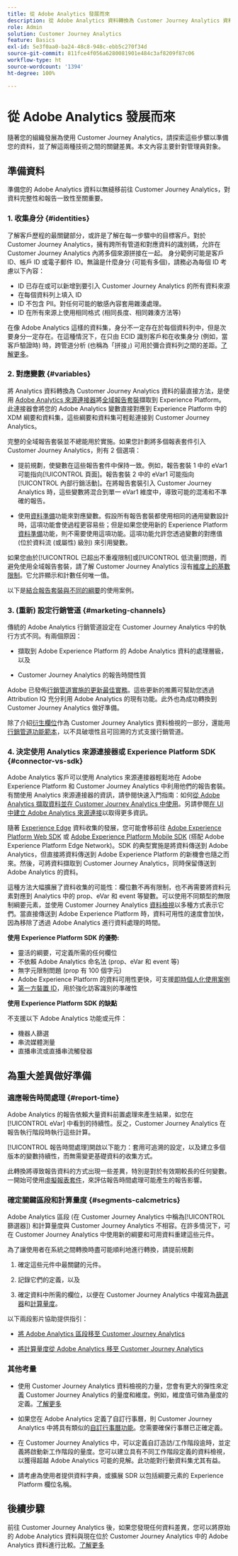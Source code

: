 ```yaml
---
title: 從 Adobe Analytics 發展而來
description: 從 Adobe Analytics 資料轉換為 Customer Journey Analytics 資料的步驟
role: Admin
solution: Customer Journey Analytics
feature: Basics
exl-id: 5e3f0aa0-ba24-48c8-948c-ebb5c270f34d
source-git-commit: 811fce4f056a6280081901e484c3af8209f87c06
workflow-type: ht
source-wordcount: '1394'
ht-degree: 100%

---
```


# 從 Adobe Analytics 發展而來

隨著您的組織發展為使用 Customer Journey Analytics，請探索這些步驟以準備您的資料，並了解這兩種技術之間的關鍵差異。本文內容主要針對管理員對象。

## 準備資料

準備您的 Adobe Analytics 資料以無縫移前往 Customer Journey Analytics，對資料完整性和報告一致性至關重要。

### 1. 收集身分 {#identities}

了解客戶歷程的最關鍵部分，或許是了解在每一步驟中的目標客戶。對於 Customer Journey Analytics，擁有跨所有管道和對應資料的識別碼，允許在 Customer Journey Analytics 內將多個來源拼接在一起。
身分範例可能是客戶 ID、帳戶 ID 或電子郵件 ID。無論是什麼身分 (可能有多個)，請務必為每個 ID 考慮以下內容：

* ID 已存在或可以新增到要引入 Customer Journey Analytics 的所有資料來源
* 在每個資料列上填入 ID
* ID 不包含 PII。對任何可能的敏感內容套用雜湊處理。
* ID 在所有來源上使用相同格式 (相同長度、相同雜湊方法等)

在像 Adobe Analytics 這樣的資料集，身分不一定存在於每個資料列中，但是次要身分一定存在。在這種情況下，在只由 ECID 識別客戶和在收集身分 (例如，當客戶驗證時) 時，跨管道分析 (也稱為「拼接」) 可用於彌合資料列之間的差距。[了解更多](../stitching/overview.md)。

### 2. 對應變數 {#variables}

將 Analytics 資料轉換為 Customer Journey Analytics 資料的最直接方法，是使用 [Adobe Analytics 來源連接器](https://experienceleague.adobe.com/docs/experience-platform/sources/ui-tutorials/create/adobe-applications/analytics.html?lang=zh-Hant)將[全域報告套裝](https://experienceleague.adobe.com/docs/analytics/implementation/prepare/global-rs.html?lang=zh-Hant)擷取到 Experience Platform。此連接器會將您的 Adobe Analytics 變數直接對應到 Experience Platform 中的 XDM 綱要和資料集，這些綱要和資料集可輕鬆連接到 Customer Journey Analytics。

完整的全域報告套裝並不總能用於實施。如果您計劃將多個報表套件引入 Customer Journey Analytics，則有 2 個選項：

* 提前規劃，使變數在這些報告套件中保持一致。例如，報告套裝 1 中的 eVar1 可能指向[!UICONTROL 頁面]。報告套裝 2 中的 eVar1 可能指向[!UICONTROL 內部行銷活動]。在將報告套裝引入 Customer Journey Analytics 時，這些變數將混合到單一 eVar1 維度中，導致可能的混淆和不準確的報告。

* 使用[資料準備](https://experienceleague.adobe.com/docs/experience-platform/data-prep/home.html?lang=zh-Hant)功能來對應變數。假設所有報告套裝都使用相同的通用變數設計時，這項功能會使過程更容易些；但是如果您使用新的 Experience Platform [資料準備](https://experienceleague.adobe.com/docs/experience-platform/sources/ui-tutorials/create/adobe-applications/analytics.html?lang=zh-Hant#mapping)功能，則不需要使用這項功能。這項功能允許您透過變數的對應值 (位於資料流 (或屬性) 級別) 來引用變數。

如果您由於[!UICONTROL 已超出不重複限制]或[!UICONTROL 低流量]問題，而避免使用全域報告套裝，請了解 Customer Journey Analytics 沒有[維度上的基數限制](/help/components/dimensions/high-cardinality.md)。它允許顯示和計數任何唯一值。

以下是[結合報告套裝與不同的綱要](/help/use-cases/aa-data/combine-report-suites.md)的使用案例。

### 3. (重新) 設定行銷管道 {#marketing-channels}

傳統的 Adobe Analytics 行銷管道設定在 Customer Journey Analytics 中的執行方式不同。有兩個原因：

* 擷取到 Adobe Experience Platform 的 Adobe Analytics 資料的處理層級，以及

* Customer Journey Analytics 的報告時間性質

Adobe 已發佈[行銷管道實施的更新最佳實務](https://experienceleague.adobe.com/docs/analytics/components/marketing-channels/mchannel-best-practices.html?lang=zh-Hant)。這些更新的推薦可幫助您透過 Attribution IQ 充分利用 Adobe Analytics 的現有功能。此外也為成功轉換到 Customer Journey Analytics 做好準備。

除了介紹[衍生欄位](../data-views/derived-fields/derived-fields.md)作為 Customer Journey Analytics 資料檢視的一部分，還能用[行銷管道功能範本](../data-views/derived-fields/derived-fields.md#function-templates)，以不具破壞性且可回溯的方式支援行銷管道。

### 4. 決定使用 Analytics 來源連接器或 Experience Platform SDK {#connector-vs-sdk}

Adobe Analytics 客戶可以使用 Analytics 來源連接器輕鬆地在 Adobe Experience Platform 和 Customer Journey Analytics 中利用他們的報告套裝。有關使用 Analytics 來源連接器的資訊，請參閱快速入門指南：如何[從 Adobe Analytics 擷取資料並在 Customer Journey Analytics 中使用](../data-ingestion/analytics.md)。另請參閱[在 UI 中建立 Adobe Analytics 來源連接](https://experienceleague.adobe.com/docs/experience-platform/sources/ui-tutorials/create/adobe-applications/analytics.html?lang=zh-Hant)以取得更多資訊。

隨著 [Experience Edge](https://experienceleague.adobe.com/docs/experience-platform/edge/home.html?lang=zh-Hant) 資料收集的發展，您可能會移前往 [Adobe Experience Platform Web SDK](https://experienceleague.adobe.com/docs/web-sdk.html?lang=zh-Hant) 或 [Adobe Experience Platform Mobile SDK](https://experienceleague.adobe.com/docs/mobile.html?lang=zh-Hant) (搭配 Adobe Experience Platform Edge Network)。SDK 的典型實施是將資料傳送到 Adobe Analytics，但直接將資料傳送到 Adobe Experience Platform 的新機會也隨之而來。然後，可將資料擷取到 Customer Journey Analytics，同時保留傳送到 Adobe Analytics 的資料。

這種方法大幅擴展了資料收集的可能性：欄位數不再有限制，也不再需要將資料元素對應到 Analytics 中的 prop、eVar 和 event 等變數。可以使用不同類型的無限制綱要元素，並使用 Customer Journey Analytics [資料檢視](/help/data-views/data-views.md)以多種方式表示它們。當直接傳送到 Adobe Experience Platform 時，資料可用性的速度會加快，因為移除了透過 Adobe Analytics 進行資料處理的時間。

**使用 Experience Platform SDK 的優勢:**

* 靈活的綱要，可定義所需的任何欄位
* 不依賴 Adobe Analytics 命名法 (prop、eVar 和 event 等)
* 無字元限制問題 (prop 有 100 個字元)
* Adobe Experience Platform 的資料可用性更快，可支援[即時個人化使用案例](https://experienceleague.adobe.com/docs/experience-platform/destinations/ui/activate/configure-personalization-destinations.html?lang=zh-Hant)
* [第一方裝置 ID](https://experienceleague.adobe.com/docs/experience-platform/edge/identity/first-party-device-ids.html?lang=zh-Hant)，用於強化訪客識別的準確性

**使用 Experience Platform SDK 的缺點**

不支援以下 Adobe Analytics 功能或元件：

* 機器人篩選
* 串流媒體測量
* 直播串流或直播串流觸發器

## 為重大差異做好準備

### 適應報告時間處理 {#report-time}

Adobe Analytics 的報告依賴大量資料前置處理來產生結果，如您在 [!UICONTROL eVar] 中看到的持續性。反之，Customer Journey Analytics 在報告執行階段時執行這些計算。

[!UICONTROL 報告時間處理]開啟以下能力：套用可追溯的設定，以及建立多個版本的變數持續性，而無需變更基礎資料的收集方式。

此轉換將導致報告資料的方式出現一些差異，特別是對於有效期較長的任何變數。一開始可使用[虛擬報表套件](https://experienceleague.adobe.com/docs/analytics/components/virtual-report-suites/vrs-report-time-processing.html?lang=zh-Hant)，來評估報告時間處理可能產生的報告影響。

### 確定關鍵區段和計算量度 {#segments-calcmetrics}

Adobe Analytics 區段 (在 Customer Journey Analytics 中稱為[!UICONTROL 篩選器]) 和計算量度與 Customer Journey Analytics 不相容。在許多情況下，可在 Customer Journey Analytics 中使用新的綱要和可用資料重建這些元件。

為了讓使用者在系統之間轉換時盡可能順利地進行轉換，請提前規劃

1. 確定這些元件中最關鍵的元件。

2. 記錄它們的定義，以及

3. 確定資料中所需的欄位，以便在 Customer Journey Analytics 中複寫為[篩選器](/help/components/filters/filters-overview.md)和[計算量度](/help/components/calc-metrics/calc-metr-overview.md)。

以下兩段影片協助提供指引：

* [將 Adobe Analytics 區段移至 Customer Journey Analytics](https://experienceleague.adobe.com/docs/customer-journey-analytics-learn/tutorials/moving-adobe-analytics-segments-to-customer-journey-analytics.html?lang=zh-Hant)

* [將計算量度從 Adobe Analytics 移至 Customer Journey Analytics](https://experienceleague.adobe.com/docs/customer-journey-analytics-learn/tutorials/components/calc-metrics/moving-your-calculated-metrics-from-adobe-analytics-to-customer-journey-analytics.html?lang=zh-Hant)

### 其他考量

* 使用 Customer Journey Analytics 資料檢視的力量，您會有更大的彈性來定義 Customer Journey Analytics 的量度和維度。例如，維度值可做為量度的定義。[了解更多](/help/use-cases/data-views/data-views-usecases.md)

* 如果您在 Adobe Analytics 定義了自訂行事曆，則 Customer Journey Analytics 中將具有類似的[自訂行事曆功能](/help/components/date-ranges/custom-date-ranges.md)。您需要確保行事曆已正確定義。

* 在 Customer Journey Analytics 中，可以定義自訂造訪/工作階段逾時，並定義將啟動新工作階段的量度。您可以建立具有不同工作階段定義的資料檢視，以獲得超越 Adobe Analytics 可能的見解。此功能對行動資料集尤其有益。

* 請考慮為使用者提供資料字典，或擴展 SDR 以包括綱要元素的 Experience Platform 欄位名稱。

## 後續步驟

前往 Customer Journey Analytics 後，如果您發現任何資料差異，您可以將原始的 Adobe Analytics 資料與現在位於 Customer Journey Analytics 中的 Adobe Analytics 資料進行比較。[了解更多](/help/troubleshooting/compare.md)
